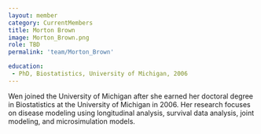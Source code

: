 ```yaml
---
layout: member
category: CurrentMembers
title: Morton Brown
image: Morton_Brown.png
role: TBD
permalink: 'team/Morton_Brown'

education:
 - PhD, Biostatistics, University of Michigan, 2006
---
```


Wen joined the University of Michigan after she earned her doctoral degree in Biostatistics at the University of Michigan in 2006. Her research focuses on disease modeling using longitudinal analysis, survival data analysis, joint modeling, and microsimulation models.

